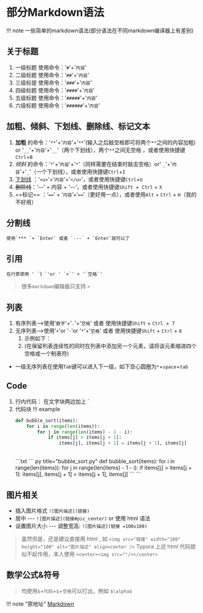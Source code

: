 # 部分Markdown语法

!!! note
    一些简单的markdown语法(部分语法在不同markdown编译器上有差别)

## 关于标题
1. 一级标题 使用命令：'`#`'+'`内容`'
1. 二级标题 使用命令：'`##`'+'`内容`'
2. 三级标提 使用命令：'`###`'+'`内容`'
3. 四级标题 使用命令：'`####`'+'`内容`'
4. 五级标题 使用命令：'`#####`'+'`内容`'
5. 六级标题 使用命令：'`######`'+'`内容`'


## 加粗、倾斜、下划线、删除线、标记文本

1.  **加粗** 的命令：'`**`'+'`内容`'+'`**`'(输入之后敲空格即可将两个`**`之间的内容加粗) or '`__`'+'`内容`'+'`__`'（两个下划线），两个`**`之间无空格 ，或者使用快捷键`Ctrl`+`B`
2.  _倾斜_ 的命令：'`*`'+'`内容`'+'`*`'（同样需要在结束时敲击空格）or' `_`'+'`内容`'+'`_`'（一个下划线），或者使用快捷键`Ctrl`+`I`
3. <u>下划线</u>  ：'`<u>`'+'`内容`'+'`</u>`'，或者使用快捷键`Ctrl`+`U`
4. ~~删除线~~：’`~~`‘ + 内容 + ‘`~~`’，或者使用快捷键`Shift `+` Ctrl` + `X`
5.  ==标记== ：‘`==`’ + ‘`内容`’+‘`==`’（更好用一点），或者使用`Alt` + `Ctrl` + `H`（我的不好用）


## 分割线
    使用`*** `+ `Enter` 或者 `---` + `Enter`就可以了


## 引用
    在行首使用 ' `》`'or ' `>`' + '`空格`'
> 很多`markdown`编辑器只支持 `>`



## 列表

1. 有序列表-->使用'`数字`'+'`.`'+'`空格`' 或者 使用快捷键`Shift` + `Ctrl `+` 7`
2. 无序列表-->使用'`+`'or '`-`'or '`*`'+'`空格`' 或者 使用快捷键`Shift` + `Ctrl` + `8`
   1. 示例如下：
   2. (在保留列表连续性的同时在列表中添加另一个元素，请将该元素缩进四个空格或一个制表符)
- 一级无序列表在使用`Tab`键可以进入下一级，如下空心圆圈为`*`+`space`+`tab`


## Code

1. 行内代码： 在文字块两边加上 \` 
2. 代码块
!!! example
    ``` py title="bubble_sort.py"
    def bubble_sort(items):
        for i in range(len(items)):
            for j in range(len(items) - 1 - i):
                if items[j] > items[j + 1]:
                    items[j], items[j + 1] = items[j + 1], items[j]
    ```
    <br>
    ```txt
        ``` py title="bubble_sort.py"
        def bubble_sort(items):
            for i in range(len(items)):
                for j in range(len(items) - 1 - i):
                    if items[j] > items[j + 1]:
                        items[j], items[j + 1] = items[j + 1], items[j]
        ```
    ```

## 图片相关

* 插入图片格式 `![图片描述](链接)`
* 居中 --- `![图片描述](链接#pic_center)` or 使用 html 语法
* 设置图片大小 --- 调整宽高: `![图片描述](链接 =100x100)` 

> 虽然但是，还是建议直接用 html , 如 `<img src="链接" width="100" height="100" alt="图片描述" align=center />`
> Typora 上述 html 代码貌似不起作用，本人使用 `<center><img src=""/></center>`

## 数学公式&符号
> 均使用`$`+`代码`+`$`+`空格`可以打出，例如 `$\alpha$`

!!! note "原地址"
    [Markdown](https://www.yuque.com/2002_08_12/triviality/fzr6b6)

